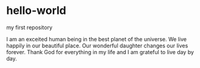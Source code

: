 # hello-world
my first repository


I am an exceited human being in the best planet of the universe. We live happily in our beautiful place. Our wonderful daughter changes our lives forever. Thank God for everything in my life and I am grateful to live day by day.
